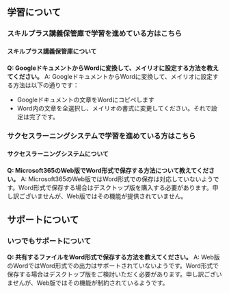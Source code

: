 ## 学習について
### スキルプラス講義保管庫で学習を進めている方はこちら
#### スキルプラス講義保管庫について

**Q: GoogleドキュメントからWordに変換して、メイリオに設定する方法を教えてください。**
A: GoogleドキュメントからWordに変換して、メイリオに設定する方法は以下の通りです：
- Googleドキュメントの文章をWordにコピペします
- Word内の文章を全選択し、メイリオの書式に変更してください。それで設定は完了です。

### サクセスラーニングシステムで学習を進めている方はこちら
#### サクセスラーニングシステムについて

**Q: Microsoft365のWeb版でWord形式で保存する方法について教えてください。**
A: Microsoft365のWeb版ではWord形式での保存は対応していないようです。Word形式で保存する場合はデスクトップ版を購入する必要があります。申し訳ございませんが、Web版ではその機能が提供されていません。

## サポートについて
### いつでもサポートについて

**Q: 共有するファイルをWord形式で保存する方法を教えてください。**
A: Web版のWordではWord形式での出力はサポートされていないようです。Word形式で保存する場合はデスクトップ版をご検討いただく必要があります。申し訳ございませんが、Web版ではその機能が制約されているようです。
